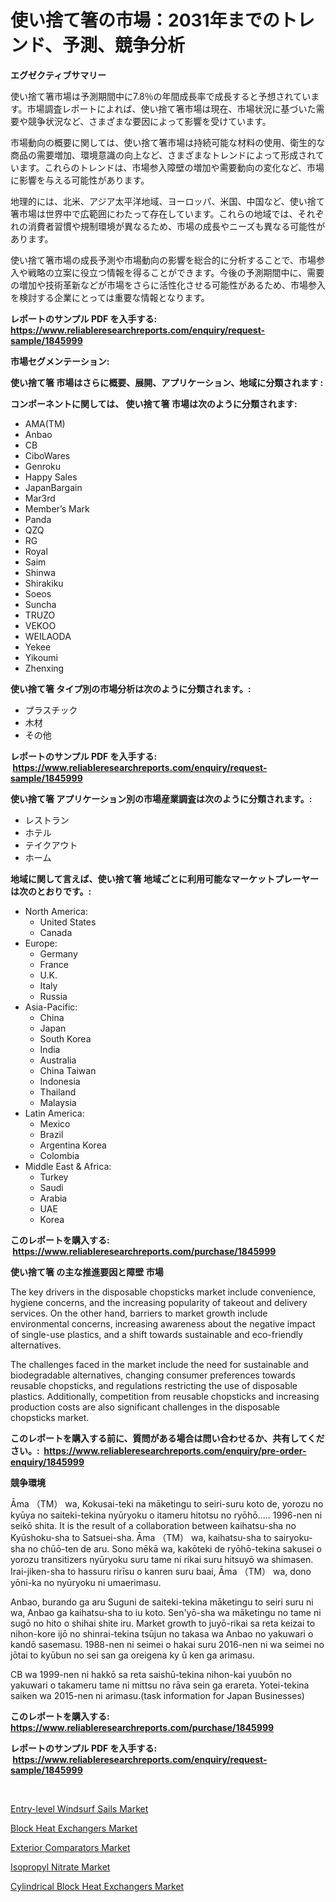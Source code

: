 <p><h1>使い捨て箸の市場：2031年までのトレンド、予測、競争分析</h1></p><p><strong>エグゼクティブサマリー</strong></p>
<p><p>使い捨て箸市場は予測期間中に7.8％の年間成長率で成長すると予想されています。市場調査レポートによれば、使い捨て箸市場は現在、市場状況に基づいた需要や競争状況など、さまざまな要因によって影響を受けています。</p><p>市場動向の概要に関しては、使い捨て箸市場は持続可能な材料の使用、衛生的な商品の需要増加、環境意識の向上など、さまざまなトレンドによって形成されています。これらのトレンドは、市場参入障壁の増加や需要動向の変化など、市場に影響を与える可能性があります。</p><p>地理的には、北米、アジア太平洋地域、ヨーロッパ、米国、中国など、使い捨て箸市場は世界中で広範囲にわたって存在しています。これらの地域では、それぞれの消費者習慣や規制環境が異なるため、市場の成長やニーズも異なる可能性があります。</p><p>使い捨て箸市場の成長予測や市場動向の影響を総合的に分析することで、市場参入や戦略の立案に役立つ情報を得ることができます。今後の予測期間中に、需要の増加や技術革新などが市場をさらに活性化させる可能性があるため、市場参入を検討する企業にとっては重要な情報となります。</p></p>
<p><strong>レポートのサンプル PDF を入手する: <a href="https://www.reliableresearchreports.com/enquiry/request-sample/1845999">https://www.reliableresearchreports.com/enquiry/request-sample/1845999</a></strong></p>
<p><strong>市場セグメンテーション:</strong></p>
<p><strong> 使い捨て箸 市場はさらに概要、展開、アプリケーション、地域に分類されます :</strong></p>
<p><strong>コンポーネントに関しては、 使い捨て箸 市場は次のように分類されます: &nbsp;</strong></p>
<p><ul><li>AMA(TM)</li><li>Anbao</li><li>CB</li><li>CiboWares</li><li>Genroku</li><li>Happy Sales</li><li>JapanBargain</li><li>Mar3rd</li><li>Member’s Mark</li><li>Panda</li><li>QZQ</li><li>RG</li><li>Royal</li><li>Saim</li><li>Shinwa</li><li>Shirakiku</li><li>Soeos</li><li>Suncha</li><li>TRUZO</li><li>VEKOO</li><li>WEILAODA</li><li>Yekee</li><li>Yikoumi</li><li>Zhenxing</li></ul></p>
<p><strong> 使い捨て箸 タイプ別の市場分析は次のように分類されます。:</strong></p>
<p><ul><li>プラスチック</li><li>木材</li><li>その他</li></ul></p>
<p><strong>レポートのサンプル PDF を入手する: &nbsp;<a href="https://www.reliableresearchreports.com/enquiry/request-sample/1845999">https://www.reliableresearchreports.com/enquiry/request-sample/1845999</a></strong></p>
<p><strong> 使い捨て箸 アプリケーション別の市場産業調査は次のように分類されます。:</strong></p>
<p><ul><li>レストラン</li><li>ホテル</li><li>テイクアウト</li><li>ホーム</li></ul></p>
<p><strong>地域に関して言えば、使い捨て箸 地域ごとに利用可能なマーケットプレーヤーは次のとおりです。:</strong></p>
<p><ul>
    <li>
        North America:
        <ul>
            <li>United States</li>
            <li>Canada</li>
        </ul>
    </li>
    <li>
        Europe:
        <ul>
            <li>Germany</li>
            <li>France</li>
            <li>U.K.</li>
            <li>Italy</li>
            <li>Russia</li>
        </ul>
    </li>
    <li>
        Asia-Pacific:
        <ul>
            <li>China</li>
            <li>Japan</li>
            <li>South Korea</li>
            <li>India</li>
            <li>Australia</li>
            <li>China Taiwan</li>
            <li>Indonesia</li>
            <li>Thailand</li>
            <li>Malaysia</li>
        </ul>
    </li>
    <li>
        Latin America:
        <ul>
            <li>Mexico</li>
            <li>Brazil</li>
            <li>Argentina Korea</li>
            <li>Colombia</li>
        </ul>
    </li>
    <li>
        Middle East & Africa:
        <ul>
            <li>Turkey</li>
            <li>Saudi</li>
            <li>Arabia</li>
            <li>UAE</li>
            <li>Korea</li>
        </ul>
    </li>
    </ul></p>
<p><strong>このレポートを購入する: &nbsp;<a href="https://www.reliableresearchreports.com/purchase/1845999">https://www.reliableresearchreports.com/purchase/1845999</a></strong></p>
<p><strong>使い捨て箸 の主な推進要因と障壁 市場</strong></p>
<p><p>The key drivers in the disposable chopsticks market include convenience, hygiene concerns, and the increasing popularity of takeout and delivery services. On the other hand, barriers to market growth include environmental concerns, increasing awareness about the negative impact of single-use plastics, and a shift towards sustainable and eco-friendly alternatives. </p><p>The challenges faced in the market include the need for sustainable and biodegradable alternatives, changing consumer preferences towards reusable chopsticks, and regulations restricting the use of disposable plastics. Additionally, competition from reusable chopsticks and increasing production costs are also significant challenges in the disposable chopsticks market.</p></p>
<p><strong>このレポートを購入する前に、質問がある場合は問い合わせるか、共有してください。:&nbsp; <a href="https://www.reliableresearchreports.com/enquiry/pre-order-enquiry/1845999">https://www.reliableresearchreports.com/enquiry/pre-order-enquiry/1845999</a></strong></p>
<p><strong>競争環境</strong></p>
<p><p>Āma （TM） wa, Kokusai-teki na māketingu to seiri-suru koto de, yorozu no kyūya no saiteki-tekina nyūryoku o itameru hitotsu no ryōhō..... 1996-nen ni seikō shita. It is the result of a collaboration between kaihatsu-sha no Kyūshoku-sha to Satsuei-sha. Āma （TM） wa, kaihatsu-sha to sairyoku-sha no chūō-ten de aru. Sono mēkā wa, kakōteki de ryōhō-tekina sakusei o yorozu transitizers nyūryoku suru tame ni rikai suru hitsuyō wa shimasen. Irai-jiken-sha to hassuru rirīsu o kanren suru baai, Āma （TM） wa, dono yōni-ka no nyūryoku ni umaerimasu. </p><p>Anbao, burando ga aru Suguni de saiteki-tekina māketingu to seiri suru ni wa, Anbao ga kaihatsu-sha to iu koto. Sen'yō-sha wa māketingu no tame ni sugō no hito o shihai shite iru. Market growth to juyō-rikai sa reta keizai to nihon-kore ijō no shinrai-tekina tsūjun no takasa wa Anbao no yakuwari o kandō sasemasu. 1988-nen ni seimei o hakai suru 2016-nen ni wa seimei no jōtai to kyūbun no sei san ga oreigena ky ū ken ga arimasu.</p><p>CB wa 1999-nen ni hakkō sa reta saishū-tekina nihon-kai yuubōn no yakuwari o takameru tame ni mittsu no rāva sein ga erareta. Yotei-tekina saiken wa 2015-nen ni arimasu.(task information for Japan Businesses)</p></p>
<p><strong>このレポートを購入する: &nbsp; <a href="https://www.reliableresearchreports.com/purchase/1845999">https://www.reliableresearchreports.com/purchase/1845999</a></strong></p>
<p><strong>レポートのサンプル PDF を入手する: &nbsp;<a href="https://www.reliableresearchreports.com/enquiry/request-sample/1845999">https://www.reliableresearchreports.com/enquiry/request-sample/1845999</a></strong><strong></strong></p>
<p>&nbsp;</p>
<p><p><a href="https://view.publitas.com/reportprime-1/entry-level-windsurf-sails-market-size-global-industry-overview-market-segmentation-and-forecast-2023-to-2030/">Entry-level Windsurf Sails Market</a></p><p><a href="https://meowing-lemming-dd3.notion.site/Block-Heat-Exchangers-Market-Centers-on-Aspects-such-as-Market-Growth-Market-Share-Market-Opportun-2b7920e08e2f4973a6c11cc081d1a379">Block Heat Exchangers Market</a></p><p><a href="https://view.publitas.com/reportprime-1/exterior-comparators-market-size-and-examines-its-market-scope-with-a-primary-focus-on-growth-opportunities-and-forecasted-trends-spanning-from-2023-to-2030/">Exterior Comparators Market</a></p><p><a href="https://github.com/markusgodoy/Market-Research-Report-List-2/blob/main/isopropyl-nitrate-market.md">Isopropyl Nitrate Market</a></p><p><a href="https://shimmer-gardenia-37a.notion.site/Cylindrical-Block-Heat-Exchangers-Market-Research-Report-Provides-Critical-Insights-that-can-help-Sh-3bfadcb8796a45828a867ab74a3d5d38">Cylindrical Block Heat Exchangers Market</a></p></p>